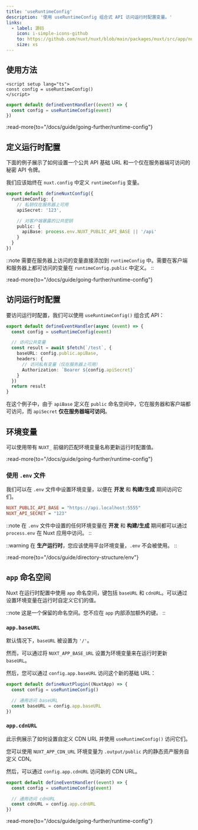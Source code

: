 ```yaml
---
title: 'useRuntimeConfig'
description: '使用 useRuntimeConfig 组合式 API 访问运行时配置变量。'
links:
  - label: 源码
    icon: i-simple-icons-github
    to: https://github.com/nuxt/nuxt/blob/main/packages/nuxt/src/app/nuxt.ts
    size: xs
---
```


## 使用方法

```vue [app/app.vue]
<script setup lang="ts">
const config = useRuntimeConfig()
</script>
```

```ts [server/api/foo.ts]
export default defineEventHandler((event) => {
  const config = useRuntimeConfig(event)
})
```

:read-more{to="/docs/guide/going-further/runtime-config"}

## 定义运行时配置

下面的例子展示了如何设置一个公共 API 基础 URL 和一个仅在服务器端可访问的秘密 API 令牌。

我们应该始终在 `nuxt.config` 中定义 `runtimeConfig` 变量。

```ts [nuxt.config.ts]
export default defineNuxtConfig({
  runtimeConfig: {
    // 私钥仅在服务器上可用
    apiSecret: '123',

    // 对客户端暴露的公共密钥
    public: {
      apiBase: process.env.NUXT_PUBLIC_API_BASE || '/api'
    }
  }
})
```

::note
需要在服务器上访问的变量直接添加到 `runtimeConfig` 中。需要在客户端和服务器上都可访问的变量在 `runtimeConfig.public` 中定义。
::

:read-more{to="/docs/guide/going-further/runtime-config"}

## 访问运行时配置

要访问运行时配置，我们可以使用 `useRuntimeConfig()` 组合式 API：

```ts [server/api/test.ts]
export default defineEventHandler(async (event) => {
  const config = useRuntimeConfig(event)

  // 访问公共变量
  const result = await $fetch(`/test`, {
    baseURL: config.public.apiBase,
    headers: {
      // 访问私有变量（仅在服务器上可用）
      Authorization: `Bearer ${config.apiSecret}`
    }
  })
  return result
}
```

在这个例子中，由于 `apiBase` 定义在 `public` 命名空间中，它在服务器和客户端都可访问，而 `apiSecret` **仅在服务器端可访问**。

## 环境变量

可以使用带有 `NUXT_` 前缀的匹配环境变量名称更新运行时配置值。

:read-more{to="/docs/guide/going-further/runtime-config"}

### 使用 `.env` 文件

我们可以在 `.env` 文件中设置环境变量，以便在 **开发** 和 **构建/生成** 期间访问它们。

```ini [.env]
NUXT_PUBLIC_API_BASE = "https://api.localhost:5555"
NUXT_API_SECRET = "123"
```

::note
在 `.env` 文件中设置的任何环境变量在 **开发** 和 **构建/生成** 期间都可以通过 `process.env` 在 Nuxt 应用中访问。
::

::warning
在 **生产运行时**，您应该使用平台环境变量，`.env` 不会被使用。
::

:read-more{to="/docs/guide/directory-structure/env"}

## `app` 命名空间

Nuxt 在运行时配置中使用 `app` 命名空间，键包括 `baseURL` 和 `cdnURL`。可以通过设置环境变量在运行时自定义它们的值。

::note
这是一个保留的命名空间。您不应在 `app` 内部添加额外的键。
::

### `app.baseURL`

默认情况下，`baseURL` 被设置为 `'/'`。

然而，可以通过将 `NUXT_APP_BASE_URL` 设置为环境变量来在运行时更新 `baseURL`。

然后，您可以通过 `config.app.baseURL` 访问这个新的基础 URL：

```ts [/plugins/my-plugin.ts]
export default defineNuxtPlugin((NuxtApp) => {
  const config = useRuntimeConfig()

  // 通用访问 baseURL
  const baseURL = config.app.baseURL
})
```

### `app.cdnURL`

此示例展示了如何设置自定义 CDN URL 并使用 `useRuntimeConfig()` 访问它们。

您可以使用 `NUXT_APP_CDN_URL` 环境变量为 `.output/public` 内的静态资产服务自定义 CDN。

然后，可以通过 `config.app.cdnURL` 访问新的 CDN URL。

```ts [server/api/foo.ts]
export default defineEventHandler((event) => {
  const config = useRuntimeConfig(event)

  // 通用访问 cdnURL
  const cdnURL = config.app.cdnURL
})
```

:read-more{to="/docs/guide/going-further/runtime-config"}
